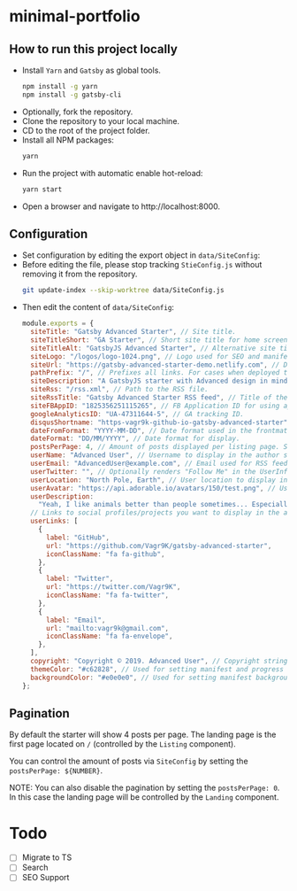 # minimal-portfolio

## How to run this project locally
- Install `Yarn` and `Gatsby` as global tools.
  ```sh
  npm install -g yarn
  npm install -g gatsby-cli
  ```
- Optionally, fork the repository.
- Clone the repository to your local machine.
- CD to the root of the project folder.
- Install all NPM packages:
  ```sh
  yarn
  ```
- Run the project with automatic enable hot-reload:
  ```sh
  yarn start
  ```
- Open a browser and navigate to http://localhost:8000.

## Configuration
- Set configuration by editing the export object in `data/SiteConfig`:
- Before editing the file, please stop tracking `StieConfig.js` without removing it from the repository.
  ```sh
  git update-index --skip-worktree data/SiteConfig.js
  ```
- Then edit the content of `data/SiteConfig`:
  ```js
  module.exports = {
    siteTitle: "Gatsby Advanced Starter", // Site title.
    siteTitleShort: "GA Starter", // Short site title for home screen (PWA). Preferably should be under 12 characters to prevent truncation.
    siteTitleAlt: "GatsbyJS Advanced Starter", // Alternative site title for SEO.
    siteLogo: "/logos/logo-1024.png", // Logo used for SEO and manifest.
    siteUrl: "https://gatsby-advanced-starter-demo.netlify.com", // Domain of your website without pathPrefix.
    pathPrefix: "/", // Prefixes all links. For cases when deployed to example.github.io/gatsby-advanced-starter/.
    siteDescription: "A GatsbyJS starter with Advanced design in mind.", // Website description used for RSS feeds/meta description tag.
    siteRss: "/rss.xml", // Path to the RSS file.
    siteRssTitle: "Gatsby Advanced Starter RSS feed", // Title of the RSS feed
    siteFBAppID: "1825356251115265", // FB Application ID for using app insights
    googleAnalyticsID: "UA-47311644-5", // GA tracking ID.
    disqusShortname: "https-vagr9k-github-io-gatsby-advanced-starter", // Disqus shortname.
    dateFromFormat: "YYYY-MM-DD", // Date format used in the frontmatter.
    dateFormat: "DD/MM/YYYY", // Date format for display.
    postsPerPage: 4, // Amount of posts displayed per listing page. Set to zero to disable paging. See the "Pagination" section.
    userName: "Advanced User", // Username to display in the author segment.
    userEmail: "AdvancedUser@example.com", // Email used for RSS feed's author segment
    userTwitter: "", // Optionally renders "Follow Me" in the UserInfo segment.
    userLocation: "North Pole, Earth", // User location to display in the author segment.
    userAvatar: "https://api.adorable.io/avatars/150/test.png", // User avatar to display in the author segment.
    userDescription:
      "Yeah, I like animals better than people sometimes... Especially dogs. Dogs are the best. Every time you come home, they act like they haven't seen you in a year. And the good thing about dogs... is they got different dogs for different people.", // User description to display in the author segment.
    // Links to social profiles/projects you want to display in the author segment/navigation bar.
    userLinks: [
      {
        label: "GitHub",
        url: "https://github.com/Vagr9K/gatsby-advanced-starter",
        iconClassName: "fa fa-github",
      },
      {
        label: "Twitter",
        url: "https://twitter.com/Vagr9K",
        iconClassName: "fa fa-twitter",
      },
      {
        label: "Email",
        url: "mailto:vagr9k@gmail.com",
        iconClassName: "fa fa-envelope",
      },
    ],
    copyright: "Copyright © 2019. Advanced User", // Copyright string for the footer of the website and RSS feed.
    themeColor: "#c62828", // Used for setting manifest and progress theme colors.
    backgroundColor: "#e0e0e0", // Used for setting manifest background color.
  };
  ```

## Pagination

By default the starter will show 4 posts per page. The landing page is the first page located on `/` (controlled by the `Listing` component).

You can control the amount of posts via `SiteConfig` by setting the `postsPerPage: ${NUMBER}`.

NOTE: You can also disable the pagination by setting the `postsPerPage: 0`. In this case the landing page will be controlled by the `Landing` component.

# Todo 
- [ ] Migrate to TS
- [ ] Search
- [ ] SEO Support